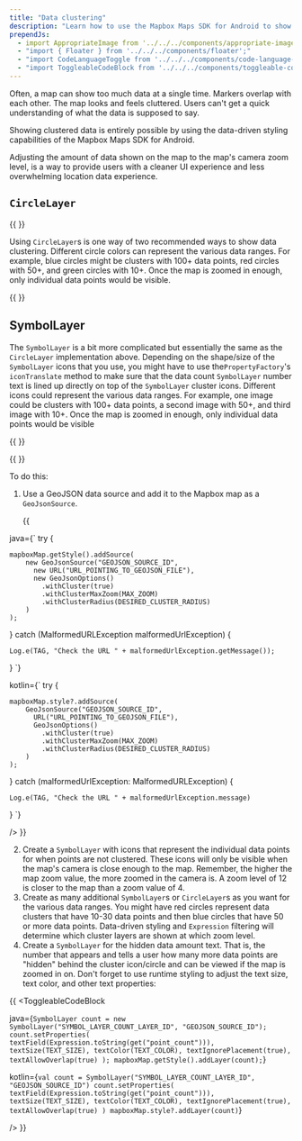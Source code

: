 ```yaml
---
title: "Data clustering"
description: "Learn how to use the Mapbox Maps SDK for Android to show clustered data on the map."
prependJs:
  - import AppropriateImage from '../../../components/appropriate-image';
  - "import { Floater } from '../../../components/floater';"
  - "import CodeLanguageToggle from '../../../components/code-language-toggle';"
  - "import ToggleableCodeBlock from '../../../components/toggleable-code-block';"
---
```


Often, a map can show too much data at a single time. Markers overlap with each other. The map looks and feels cluttered. Users can't get a quick understanding of what the data is supposed to say.

Showing clustered data is entirely possible by using the data-driven styling capabilities of the Mapbox Maps SDK for Android.

Adjusting the amount of data shown on the map to the map's camera zoom level, is a way to provide users with a cleaner UI experience and less overwhelming location data experience.


## `CircleLayer`

{{
  <Floater
    url="https://github.com/mapbox/mapbox-android-demo/blob/master/MapboxAndroidDemo/src/main/java/com/mapbox/mapboxandroiddemo/examples/dds/CircleLayerClusteringActivity.java"
    title="CircleLayer clustering"
    category="example"
    text="Use GeoJSON data and layers to show data with circle clusters"
  />
}}

Using `CircleLayer`s is one way of two recommended ways to show data clustering. Different circle colors can represent the various data ranges. For example, blue circles might be clusters with 100+ data points, red circles with 50+, and green circles with 10+. Once the map is zoomed in enough, only individual data points would be visible.


{{
<AppropriateImage imageId="CircleLayerCluster" className="block mx-auto pt18" />
}}

## SymbolLayer

The `SymbolLayer` is a bit more complicated but essentially the same as the `CircleLayer` implementation above. Depending on the shape/size of the `SymbolLayer` icons that you use, you might have to use the`PropertyFactory`'s `iconTranslate` method to make sure that the data count `SymbolLayer` number text is lined up directly on top of the `SymbolLayer` cluster icons. Different icons could represent the various data ranges. For example, one image could be clusters with 100+ data points, a second image with 50+, and third image with 10+. Once the map is zoomed in enough, only individual data points would be visible

{{
  <Floater
    url="https://github.com/mapbox/mapbox-android-demo/blob/master/MapboxAndroidDemo/src/main/java/com/mapbox/mapboxandroiddemo/examples/dds/ImageClusteringActivity.java"
    title="SymbolLayer clustering"
    category="example"
    text="Use GeoJSON data and layers to show data with various images as the cluster icons"
  />
}}

{{
<AppropriateImage imageId="SymbolLayerCluster" className="block mx-auto pt18" />
}}

To do this:

1. Use a GeoJSON data source and add it to the Mapbox map as a `GeoJsonSource`.

	{{
<CodeLanguageToggle id="symbol-layer" />
<ToggleableCodeBlock

java={`
try {

	mapboxMap.getStyle().addSource(
		new GeoJsonSource("GEOJSON_SOURCE_ID",
		  new URL("URL_POINTING_TO_GEOJSON_FILE"),
		  new GeoJsonOptions()
		    .withCluster(true)
		    .withClusterMaxZoom(MAX_ZOOM)
		    .withClusterRadius(DESIRED_CLUSTER_RADIUS)
		)
	);

} catch (MalformedURLException malformedUrlException) {

	Log.e(TAG, "Check the URL " + malformedUrlException.getMessage());

}
`}

kotlin={`
try {

	mapboxMap.style?.addSource(
		GeoJsonSource("GEOJSON_SOURCE_ID",
		  URL("URL_POINTING_TO_GEOJSON_FILE"),
		  GeoJsonOptions()
		    .withCluster(true)
		    .withClusterMaxZoom(MAX_ZOOM)
		    .withClusterRadius(DESIRED_CLUSTER_RADIUS)
		)
	);

} catch (malformedUrlException: MalformedURLException) {

	Log.e(TAG, "Check the URL " + malformedUrlException.message)

}
`}

/>
}}


2. Create a `SymbolLayer` with icons that represent the individual data points for when points are not clustered. These icons will only be visible when the map's camera is close enough to the map. Remember, the higher the map zoom value, the more zoomed in the camera is. A zoom level of 12 is closer to the map than a zoom value of 4.
3. Create as many additional `SymbolLayer`s or `CircleLayer`s as you want for the various data ranges. You might have red circles represent data clusters that have 10-30 data points and then blue circles that have 50 or more data points. Data-driven styling and `Expression` filtering will determine which cluster layers are shown at which zoom level.
4. Create a `SymbolLayer` for the hidden data amount text. That is, the number that appears and tells a user how many more data points are "hidden" behind the cluster icon/circle and can be viewed if the map is zoomed in on. Don't forget to use runtime styling to adjust the text size, text color, and other text properties:

{{
<CodeLanguageToggle id="set-properties" />
<ToggleableCodeBlock

java={`
SymbolLayer count = new SymbolLayer("SYMBOL_LAYER_COUNT_LAYER_ID", "GEOJSON_SOURCE_ID");
    count.setProperties(
      textField(Expression.toString(get("point_count"))),
      textSize(TEXT_SIZE),
      textColor(TEXT_COLOR),
      textIgnorePlacement(true),
      textAllowOverlap(true)
    );
mapboxMap.getStyle().addLayer(count);
`}

kotlin={`
val count = SymbolLayer("SYMBOL_LAYER_COUNT_LAYER_ID", "GEOJSON_SOURCE_ID")
	count.setProperties(
		textField(Expression.toString(get("point_count"))),
		textSize(TEXT_SIZE),
		textColor(TEXT_COLOR),
		textIgnorePlacement(true),
		textAllowOverlap(true)
    )
mapboxMap.style?.addLayer(count)
`}

/>
}}
